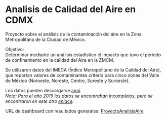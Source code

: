 # Analisis de Calidad del Aire en CDMX
Proyecto sobre el análisis de la contaminación del aire en la Zona Metropolitana de la Ciudad de México.

Objetivo:  
Determinar mediante un análisis estadístico el impacto que tuvo el periodo de confinamiento en la calidad del Aire en la ZMCM.

Se utilizaron datos del IMECA (Índice Metropolitano de la Calidad del Aire), que reportan valores de contaminantes criterio para cinco zonas del Valle de México (Noroeste, Noreste, Centro, Sureste y Suroeste).

Los datos pueden descargarse [aquí](http://www.aire.cdmx.gob.mx/estadisticas-consultas/consultas/download_imeca.php).   
*Nota: Para el año 2019 los datos se encontraban incompletos, pero se encontraron en este otro [enlace](http://www.aire.cdmx.gob.mx/default.php?opc=%27aqBjnmU=%27).*


URL de dashboard con resultados generales: [ProyectoAnalisisAire](https://analisisairecdmx.shinyapps.io/Grafica1/?_ga=2.226463194.1120877711.1612593762-1846519941.1612593762)


